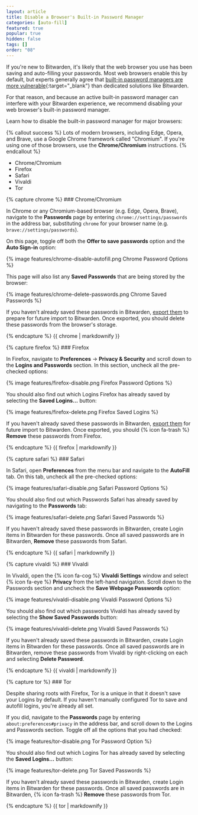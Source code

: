```yaml
---
layout: article
title: Disable a Browser's Built-in Password Manager
categories: [auto-fill]
featured: true
popular: true
hidden: false
tags: []
order: "08"
---
```


If you're new to Bitwarden, it's likely that the web browser you use has been saving and auto-filling your passwords. Most web browsers enable this by default, but experts generally agree that [built-in password managers are more vulnerable](https://www.wired.com/2016/08/browser-password-manager-probably-isnt-enough/){:target="\_blank"} than dedicated solutions like Bitwarden.

For that reason, and because an active built-in password manager can interfere with your Bitwarden experience, we recommend disabling your web browser's built-in password manager.

Learn how to disable the built-in password manager for major browsers:

{% callout success %}
Lots of modern browsers, including Edge, Opera, and Brave, use a Google Chrome framework called "Chromium". If you're using one of those browsers, use the **Chrome/Chromium** instructions.
{% endcallout %}

<ul class="nav nav-tabs" id="myTab" role="tablist">
  <li class="nav-item" id="tab" role="presentation">
    <a class="nav-link active" id="chrometab" data-bs-toggle="tab" data-target="#chrome" role="tab" aria-controls="chrome" aria-selected="true">Chrome/Chromium</a>
  </li>
  <li class="nav-item" id="tab" role="presentation">
    <a class="nav-link" id="firefoxtab" data-bs-toggle="tab" data-target="#firefox" role="tab" aria-controls="firefox" aria-selected="false">Firefox</a>
  </li>
  <li class="nav-item" id="tab" role="presentation">
    <a class="nav-link" id="safaritab" data-bs-toggle="tab" data-target="#safari" role="tab" aria-controls="safari" aria-selected="false">Safari</a>
  </li>
  <li class="nav-item" id="tab" role="presentation">
    <a class="nav-link" id="vivalditab" data-bs-toggle="tab" data-target="#vivaldi" role="tab" aria-controls="vivaldi" aria-selected="false">Vivaldi</a>
  </li>
  <li class="nav-item" id="tab" role="presentation">
    <a class="nav-link" id="tortab" data-bs-toggle="tab" data-target="#tor" role="tab" aria-controls="tor" aria-selected="false">Tor</a>
  </li>
</ul>

<div class="tab-content" id="clientsContent">
  <div class="tab-pane show active" id="chrome" role="tabpanel" aria-labelledby="chrometab">
{% capture chrome %}
### Chrome/Chromium

In Chrome or any Chromium-based browser (e.g. Edge, Opera, Brave), navigate to the **Passwords** page by entering `chrome://settings/passwords` in the address bar, substituting `chrome` for your browser name (e.g. `brave://settings/passwords`).

On this page, toggle off both the **Offer to save passwords** option and the **Auto Sign-in** option:

{% image features/chrome-disable-autofill.png Chrome Password Options %}

This page will also list any **Saved Passwords** that are being stored by the browser:

{% image features/chrome-delete-passwords.png Chrome Saved Passwords %}

If you haven't already saved these passwords in Bitwarden, [export them](/import-from-chrome/#export-from-chrome) to prepare for future import to Bitwarden. Once exported, you should delete these passwords from the browser's storage.

{% endcapture %}
{{ chrome | markdownify }}
  </div>
  <div class="tab-pane" id="firefox" role="tabpanel" aria-labelledby="firefoxtab">
{% capture firefox %}
### Firefox

In Firefox, navigate to **Preferences** &rarr; **Privacy & Security** and scroll down to the **Logins and Passwords** section. In this section, uncheck all the pre-checked options:

{% image features/firefox-disable.png Firefox Password Options %}

You should also find out which Logins Firefox has already saved by selecting the **Saved Logins...** button:

{% image features/firefox-delete.png Firefox Saved Logins %}

If you haven't already saved these passwords in Bitwarden, [export them](/import-from-firefox) for future import to Bitwarden. Once exported, you should {% icon fa-trash %} **Remove** these passwords from Firefox.

{% endcapture %}
{{ firefox | markdownify }}
  </div>
  <div class="tab-pane" id="safari" role="tabpanel" aria-labelledby="safaritab">
{% capture safari %}
### Safari

In Safari, open **Preferences** from the menu bar and navigate to the **AutoFill** tab. On this tab, uncheck all the pre-checked options:

{% image features/safari-disable.png Safari Password Options %}

You should also find out which Passwords Safari has already saved by navigating to the **Passwords** tab:

{% image features/safari-delete.png Safari Saved Passwords %}

If you haven't already saved these passwords in Bitwarden, create Login items in Bitwarden for these passwords. Once all saved passwords are in Bitwarden, **Remove** these passwords from Safari.

{% endcapture %}
{{ safari | markdownify }}
  </div>
  <div class="tab-pane" id="vivaldi" role="tabpanel" aria-labelledby="vivalditab">
{% capture vivaldi %}
### Vivaldi

In Vivaldi, open the {% icon fa-cog %} **Vivaldi Settings** window and select {% icon fa-eye %} **Privacy** from the left-hand navigation. Scroll down to the Passwords section and uncheck the **Save Webpage Passwords** option:

{% image features/vivaldi-disable.png Vivaldi Password Options %}

You should also find out which passwords Vivaldi has already saved by selecting the **Show Saved Passwords** button:

{% image features/vivaldi-delete.png Vivaldi Saved Passwords %}

If you haven't already saved these passwords in Bitwarden, create Login items in Bitwarden for these passwords. Once all saved passwords are in Bitwarden, remove these passwords from Vivaldi by right-clicking on each and selecting **Delete Password**.

{% endcapture %}
{{ vivaldi | markdownify }}
  </div>
  <div class="tab-pane" id="tor" role="tabpanel" aria-labelledby="tortab">
{% capture tor %}
### Tor

Despite sharing roots with Firefox, Tor is a unique in that it doesn't save your Logins by default. If you haven't manually configured Tor to save and autofill logins, you're already all set.

If you did, navigate to the **Passwords** page by entering `about:preferences#privacy` in the address bar, and scroll down to the Logins and Passwords section. Toggle off all the options that you had checked:

{% image features/tor-disable.png Tor Password Option %}

You should also find out which Logins Tor has already saved by selecting the **Saved Logins...** button:

{% image features/tor-delete.png Tor Saved Passwords %}

If you haven't already saved these passwords in Bitwarden, create Login items in Bitwarden for these passwords. Once all saved passwords are in Bitwarden, {% icon fa-trash %} **Remove** these passwords from Tor.

{% endcapture %}
{{ tor | markdownify }}
  </div>
</div>
